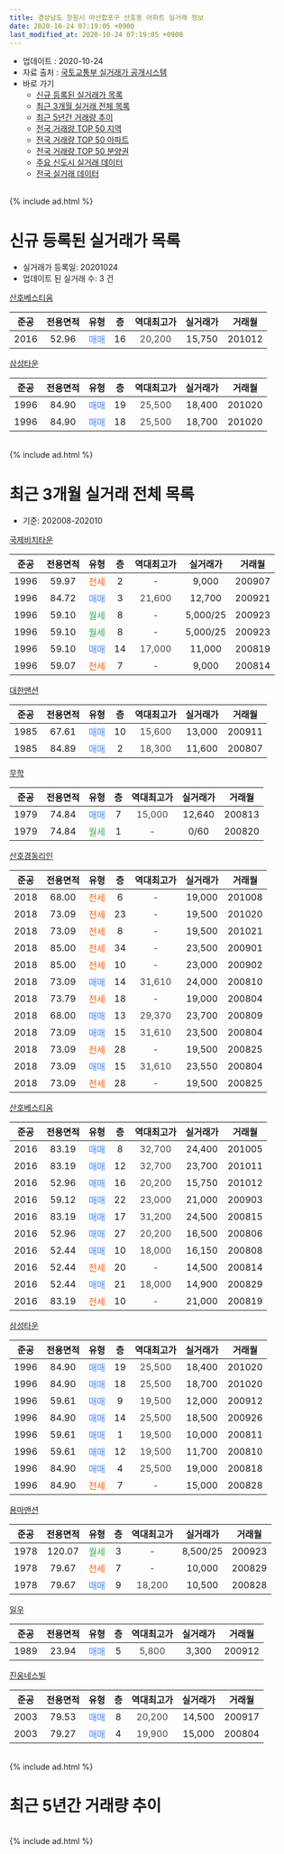 ```yaml
---
title: 경상남도 창원시 마산합포구 산호동 아파트 실거래 정보
date: 2020-10-24 07:19:05 +0900
last_modified_at: 2020-10-24 07:19:05 +0900
---
```


* 업데이트 : 2020-10-24
* 자료 출처 : [국토교통부 실거래가 공개시스템](http://rt.molit.go.kr)
* 바로 가기
    * [신규 등록된 실거래가 목록](#신규-등록된-실거래가-목록)
    * [최근 3개월 실거래 전체 목록](#최근-3개월-실거래-전체-목록)
    * [최근 5년간 거래량 추이](#최근-5년간-거래량-추이)
    * [전국 거래량 TOP 50 지역](https://inasie.github.io/apt-trade-info/최근-3개월-전국에서-가장-거래가-많이-발생한-지역)
    * [전국 거래량 TOP 50 아파트](https://inasie.github.io/apt-trade-info/최근-3개월-전국에서-가장-거래가-많이-발생한-아파트)
    * [전국 거래량 TOP 50 분양권](https://inasie.github.io/apt-trade-info/최근-3개월-전국에서-가장-거래가-많이-발생한-분양권)
    * [주요 신도시 실거래 데이터](https://inasie.github.io/apt-trade-info/주요-신도시)
    * [전국 실거래 데이터](https://inasie.github.io/apt-trade-info/전국)
<br>
{% include ad.html %}
<br>

# 신규 등록된 실거래가 목록
* 실거래가 등록일: 20201024
* 업데이트 된 실거래 수: 3 건


[산호베스티움](https://search.naver.com/search.naver?query=%EA%B2%BD%EC%83%81%EB%82%A8%EB%8F%84+%EC%B0%BD%EC%9B%90%EC%8B%9C+%EB%A7%88%EC%82%B0%ED%95%A9%ED%8F%AC%EA%B5%AC+%EC%82%B0%ED%98%B8%EB%8F%99+%EC%82%B0%ED%98%B8%EB%B2%A0%EC%8A%A4%ED%8B%B0%EC%9B%80)

|준공|전용면적|유형|층|역대최고가|실거래가|거래월|
|:---:|:---:|:---:|:---:|:---:|:---:|:---:|
|2016|52.96|<span style="color:#4285f3">매매</span>|16|<span style="color:#444444">20,200</span>|15,750|201012|

[삼성타운](https://search.naver.com/search.naver?query=%EA%B2%BD%EC%83%81%EB%82%A8%EB%8F%84+%EC%B0%BD%EC%9B%90%EC%8B%9C+%EB%A7%88%EC%82%B0%ED%95%A9%ED%8F%AC%EA%B5%AC+%EC%82%B0%ED%98%B8%EB%8F%99+%EC%82%BC%EC%84%B1%ED%83%80%EC%9A%B4)

|준공|전용면적|유형|층|역대최고가|실거래가|거래월|
|:---:|:---:|:---:|:---:|:---:|:---:|:---:|
|1996|84.90|<span style="color:#4285f3">매매</span>|19|<span style="color:#444444">25,500</span>|18,400|201020|
|1996|84.90|<span style="color:#4285f3">매매</span>|18|<span style="color:#444444">25,500</span>|18,700|201020|


<br>
{% include ad.html %}
<br>

# 최근 3개월 실거래 전체 목록
* 기준: 202008-202010


[국제비치타운](https://search.naver.com/search.naver?query=%EA%B2%BD%EC%83%81%EB%82%A8%EB%8F%84+%EC%B0%BD%EC%9B%90%EC%8B%9C+%EB%A7%88%EC%82%B0%ED%95%A9%ED%8F%AC%EA%B5%AC+%EC%82%B0%ED%98%B8%EB%8F%99+%EA%B5%AD%EC%A0%9C%EB%B9%84%EC%B9%98%ED%83%80%EC%9A%B4)

|준공|전용면적|유형|층|역대최고가|실거래가|거래월|
|:---:|:---:|:---:|:---:|:---:|:---:|:---:|
|1996|59.97|<span style="color:#ff5a00">전세</span>|2|<span style="color:#444444">-</span>|9,000|200907|
|1996|84.72|<span style="color:#4285f3">매매</span>|3|<span style="color:#444444">21,600</span>|12,700|200921|
|1996|59.10|<span style="color:#34a853">월세</span>|8|<span style="color:#444444">-</span>|5,000/25|200923|
|1996|59.10|<span style="color:#34a853">월세</span>|8|<span style="color:#444444">-</span>|5,000/25|200923|
|1996|59.10|<span style="color:#4285f3">매매</span>|14|<span style="color:#444444">17,000</span>|11,000|200819|
|1996|59.07|<span style="color:#ff5a00">전세</span>|7|<span style="color:#444444">-</span>|9,000|200814|

[대한맨션](https://search.naver.com/search.naver?query=%EA%B2%BD%EC%83%81%EB%82%A8%EB%8F%84+%EC%B0%BD%EC%9B%90%EC%8B%9C+%EB%A7%88%EC%82%B0%ED%95%A9%ED%8F%AC%EA%B5%AC+%EC%82%B0%ED%98%B8%EB%8F%99+%EB%8C%80%ED%95%9C%EB%A7%A8%EC%85%98)

|준공|전용면적|유형|층|역대최고가|실거래가|거래월|
|:---:|:---:|:---:|:---:|:---:|:---:|:---:|
|1985|67.61|<span style="color:#4285f3">매매</span>|10|<span style="color:#444444">15,600</span>|13,000|200911|
|1985|84.89|<span style="color:#4285f3">매매</span>|2|<span style="color:#444444">18,300</span>|11,600|200807|

[무학](https://search.naver.com/search.naver?query=%EA%B2%BD%EC%83%81%EB%82%A8%EB%8F%84+%EC%B0%BD%EC%9B%90%EC%8B%9C+%EB%A7%88%EC%82%B0%ED%95%A9%ED%8F%AC%EA%B5%AC+%EC%82%B0%ED%98%B8%EB%8F%99+%EB%AC%B4%ED%95%99)

|준공|전용면적|유형|층|역대최고가|실거래가|거래월|
|:---:|:---:|:---:|:---:|:---:|:---:|:---:|
|1979|74.84|<span style="color:#4285f3">매매</span>|7|<span style="color:#444444">15,000</span>|12,640|200813|
|1979|74.84|<span style="color:#34a853">월세</span>|1|<span style="color:#444444">-</span>|0/60|200820|

[산호경동리인](https://search.naver.com/search.naver?query=%EA%B2%BD%EC%83%81%EB%82%A8%EB%8F%84+%EC%B0%BD%EC%9B%90%EC%8B%9C+%EB%A7%88%EC%82%B0%ED%95%A9%ED%8F%AC%EA%B5%AC+%EC%82%B0%ED%98%B8%EB%8F%99+%EC%82%B0%ED%98%B8%EA%B2%BD%EB%8F%99%EB%A6%AC%EC%9D%B8)

|준공|전용면적|유형|층|역대최고가|실거래가|거래월|
|:---:|:---:|:---:|:---:|:---:|:---:|:---:|
|2018|68.00|<span style="color:#ff5a00">전세</span>|6|<span style="color:#444444">-</span>|19,000|201008|
|2018|73.09|<span style="color:#ff5a00">전세</span>|23|<span style="color:#444444">-</span>|19,500|201020|
|2018|73.09|<span style="color:#ff5a00">전세</span>|8|<span style="color:#444444">-</span>|19,500|201021|
|2018|85.00|<span style="color:#ff5a00">전세</span>|34|<span style="color:#444444">-</span>|23,500|200901|
|2018|85.00|<span style="color:#ff5a00">전세</span>|10|<span style="color:#444444">-</span>|23,000|200902|
|2018|73.09|<span style="color:#4285f3">매매</span>|14|<span style="color:#444444">31,610</span>|24,000|200810|
|2018|73.79|<span style="color:#ff5a00">전세</span>|18|<span style="color:#444444">-</span>|19,000|200804|
|2018|68.00|<span style="color:#4285f3">매매</span>|13|<span style="color:#444444">29,370</span>|23,700|200809|
|2018|73.09|<span style="color:#4285f3">매매</span>|15|<span style="color:#444444">31,610</span>|23,500|200804|
|2018|73.09|<span style="color:#ff5a00">전세</span>|28|<span style="color:#444444">-</span>|19,500|200825|
|2018|73.09|<span style="color:#4285f3">매매</span>|15|<span style="color:#444444">31,610</span>|23,550|200804|
|2018|73.09|<span style="color:#ff5a00">전세</span>|28|<span style="color:#444444">-</span>|19,500|200825|

[산호베스티움](https://search.naver.com/search.naver?query=%EA%B2%BD%EC%83%81%EB%82%A8%EB%8F%84+%EC%B0%BD%EC%9B%90%EC%8B%9C+%EB%A7%88%EC%82%B0%ED%95%A9%ED%8F%AC%EA%B5%AC+%EC%82%B0%ED%98%B8%EB%8F%99+%EC%82%B0%ED%98%B8%EB%B2%A0%EC%8A%A4%ED%8B%B0%EC%9B%80)

|준공|전용면적|유형|층|역대최고가|실거래가|거래월|
|:---:|:---:|:---:|:---:|:---:|:---:|:---:|
|2016|83.19|<span style="color:#4285f3">매매</span>|8|<span style="color:#444444">32,700</span>|24,400|201005|
|2016|83.19|<span style="color:#4285f3">매매</span>|12|<span style="color:#444444">32,700</span>|23,700|201011|
|2016|52.96|<span style="color:#4285f3">매매</span>|16|<span style="color:#444444">20,200</span>|15,750|201012|
|2016|59.12|<span style="color:#4285f3">매매</span>|22|<span style="color:#444444">23,000</span>|21,000|200903|
|2016|83.19|<span style="color:#4285f3">매매</span>|17|<span style="color:#444444">31,200</span>|24,500|200815|
|2016|52.96|<span style="color:#4285f3">매매</span>|27|<span style="color:#444444">20,200</span>|16,500|200806|
|2016|52.44|<span style="color:#4285f3">매매</span>|10|<span style="color:#444444">18,000</span>|16,150|200808|
|2016|52.44|<span style="color:#ff5a00">전세</span>|20|<span style="color:#444444">-</span>|14,500|200814|
|2016|52.44|<span style="color:#4285f3">매매</span>|21|<span style="color:#444444">18,000</span>|14,900|200829|
|2016|83.19|<span style="color:#ff5a00">전세</span>|10|<span style="color:#444444">-</span>|21,000|200819|

[삼성타운](https://search.naver.com/search.naver?query=%EA%B2%BD%EC%83%81%EB%82%A8%EB%8F%84+%EC%B0%BD%EC%9B%90%EC%8B%9C+%EB%A7%88%EC%82%B0%ED%95%A9%ED%8F%AC%EA%B5%AC+%EC%82%B0%ED%98%B8%EB%8F%99+%EC%82%BC%EC%84%B1%ED%83%80%EC%9A%B4)

|준공|전용면적|유형|층|역대최고가|실거래가|거래월|
|:---:|:---:|:---:|:---:|:---:|:---:|:---:|
|1996|84.90|<span style="color:#4285f3">매매</span>|19|<span style="color:#444444">25,500</span>|18,400|201020|
|1996|84.90|<span style="color:#4285f3">매매</span>|18|<span style="color:#444444">25,500</span>|18,700|201020|
|1996|59.61|<span style="color:#4285f3">매매</span>|9|<span style="color:#444444">19,500</span>|12,000|200912|
|1996|84.90|<span style="color:#4285f3">매매</span>|14|<span style="color:#444444">25,500</span>|18,500|200926|
|1996|59.61|<span style="color:#4285f3">매매</span>|1|<span style="color:#444444">19,500</span>|10,000|200811|
|1996|59.61|<span style="color:#4285f3">매매</span>|12|<span style="color:#444444">19,500</span>|11,700|200810|
|1996|84.90|<span style="color:#4285f3">매매</span>|4|<span style="color:#444444">25,500</span>|19,000|200818|
|1996|84.90|<span style="color:#ff5a00">전세</span>|7|<span style="color:#444444">-</span>|15,000|200828|

[용마맨션](https://search.naver.com/search.naver?query=%EA%B2%BD%EC%83%81%EB%82%A8%EB%8F%84+%EC%B0%BD%EC%9B%90%EC%8B%9C+%EB%A7%88%EC%82%B0%ED%95%A9%ED%8F%AC%EA%B5%AC+%EC%82%B0%ED%98%B8%EB%8F%99+%EC%9A%A9%EB%A7%88%EB%A7%A8%EC%85%98)

|준공|전용면적|유형|층|역대최고가|실거래가|거래월|
|:---:|:---:|:---:|:---:|:---:|:---:|:---:|
|1978|120.07|<span style="color:#34a853">월세</span>|3|<span style="color:#444444">-</span>|8,500/25|200923|
|1978|79.67|<span style="color:#ff5a00">전세</span>|7|<span style="color:#444444">-</span>|10,000|200829|
|1978|79.67|<span style="color:#4285f3">매매</span>|9|<span style="color:#444444">18,200</span>|10,500|200828|


<script async src="//pagead2.googlesyndication.com/pagead/js/adsbygoogle.js"></script>
<!-- 기본 -->
<ins class="adsbygoogle"
     style="display:block"
     data-ad-client="ca-pub-2446590836940007"
     data-ad-slot="1659523306"
     data-ad-format="auto"
     data-full-width-responsive="true"></ins>
<script>
(adsbygoogle = window.adsbygoogle || []).push({});
</script>


[일우](https://search.naver.com/search.naver?query=%EA%B2%BD%EC%83%81%EB%82%A8%EB%8F%84+%EC%B0%BD%EC%9B%90%EC%8B%9C+%EB%A7%88%EC%82%B0%ED%95%A9%ED%8F%AC%EA%B5%AC+%EC%82%B0%ED%98%B8%EB%8F%99+%EC%9D%BC%EC%9A%B0)

|준공|전용면적|유형|층|역대최고가|실거래가|거래월|
|:---:|:---:|:---:|:---:|:---:|:---:|:---:|
|1989|23.94|<span style="color:#4285f3">매매</span>|5|<span style="color:#444444">5,800</span>|3,300|200912|

[진웅네스빌](https://search.naver.com/search.naver?query=%EA%B2%BD%EC%83%81%EB%82%A8%EB%8F%84+%EC%B0%BD%EC%9B%90%EC%8B%9C+%EB%A7%88%EC%82%B0%ED%95%A9%ED%8F%AC%EA%B5%AC+%EC%82%B0%ED%98%B8%EB%8F%99+%EC%A7%84%EC%9B%85%EB%84%A4%EC%8A%A4%EB%B9%8C)

|준공|전용면적|유형|층|역대최고가|실거래가|거래월|
|:---:|:---:|:---:|:---:|:---:|:---:|:---:|
|2003|79.53|<span style="color:#4285f3">매매</span>|8|<span style="color:#444444">20,200</span>|14,500|200917|
|2003|79.27|<span style="color:#4285f3">매매</span>|4|<span style="color:#444444">19,900</span>|15,000|200804|


<br>
{% include ad.html %}
<br>

# 최근 5년간 거래량 추이


<div style="width:100%;">
    <canvas id="deal_progress" height="200"></canvas>
</div>

<script>
new Chart(document.getElementById("deal_progress"), {
    type: 'line',
    data: {
        labels: ['201510','201511','201512','201601','201602','201603','201604','201605','201606','201607','201608','201609','201610','201611','201612','201701','201702','201703','201704','201705','201706','201707','201708','201709','201710','201711','201712','201801','201802','201803','201804','201805','201806','201807','201808','201809','201810','201811','201812','201901','201902','201903','201904','201905','201906','201907','201908','201909','201910','201911','201912','202001','202002','202003','202004','202005','202006','202007','202008','202009','202010'],
        datasets: [{
            label: '매매',
            pointRadius: 1,
            data: [16, 7, 12, 3, 6, 13, 13, 10, 8, 8, 8, 10, 11, 11, 7, 4, 6, 8, 6, 7, 8, 5, 7, 9, 2, 6, 7, 8, 2, 7, 8, 9, 5, 18, 4, 5, 5, 8, 5, 14, 7, 12, 5, 4, 11, 4, 3, 9, 5, 16, 21, 8, 11, 12, 9, 8, 18, 12, 16, 7, 5],
            borderColor: "rgba(255, 201, 14, 1)",
            backgroundColor: "rgba(255, 201, 14, 0.5)",
            fill: false,
            lineTension: 0
        },{
            label: '전월세',
            pointRadius: 1,
            data: [5, 1, 4, 32, 24, 13, 4, 3, 5, 4, 7, 4, 2, 5, 6, 2, 0, 4, 9, 4, 3, 0, 5, 2, 1, 7, 6, 15, 12, 29, 12, 15, 8, 7, 4, 5, 6, 5, 2, 7, 15, 9, 10, 5, 6, 9, 3, 6, 5, 9, 7, 9, 11, 8, 8, 10, 4, 5, 9, 6, 3],
            borderColor: "rgba(0, 141, 185, 1)",
            backgroundColor: "rgba(0, 141, 185, 0.5)",
            fill: false,
            lineTension: 0
        }
        ]
    },
    options: {
        responsive: true,
        title: {
            display: false
        },
        tooltips: {
            mode: 'index',
            intersect: false
        },
        hover: {
            mode: 'nearest',
            intersect: true
        },
        scales: {
            xAxes: [{
                display: true,
                scaleLabel: {
                    display: true,
                    labelString: '년/월'
                }
            }],
            yAxes: [{
                display: true,
                ticks: {
                    suggestedMin: 0,
                },
                scaleLabel: {
                    display: true,
                    labelString: '실거래 수'
                }
            }]
        }
    }
});

</script>


<br>
{% include ad.html %}
<br>

